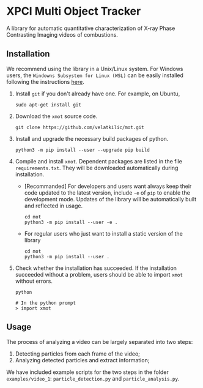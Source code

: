 # XPCI Multi Object Tracker

A library for automatic quantitative characterization of X-ray Phase Contrasting Imaging videos of combustions.

## Installation
We recommend using the library in a Unix/Linux system. For Windows users, the `Windowns Subsystem for Linux (WSL)` can be easily installed following the instructions [here](https://learn.microsoft.com/en-us/windows/wsl/install).

1. Install `git` if you don't already have one. For example, on Ubuntu,

    `sudo apt-get install git`

2. Download the `xmot` source code.

    `git clone https://github.com/velatkilic/mot.git`

3. Install and upgrade the necessary build packages of python.

    `python3 -m pip install --user --upgrade pip build`

4. Compile and install `xmot`. Dependent packages are listed in the file `requirements.txt`. They will be downloaded automatically during installation.

    * [Recommanded] For developers and users want always keep their code updated to the latest version, include `-e` of `pip` to enable the development mode. Updates of the library will be automatically built and reflected in usage. 


        ```
        cd mot
        python3 -m pip install --user -e .
        ```

    * For regular users who just want to install a static version of the library

        ```
        cd mot
        python3 -m pip install --user .
        ```

5. Check whether the installation has succeeded. If the installation succeeded without a problem, users should be able to import `xmot` without errors.

    ```
    python

    # In the python prompt
    > import xmot
    ```

## Usage
The process of analyzing a video can be largely separated into two steps:
1.  Detecting particles from each frame of the video; 
2.  Analyzing detected particles and extract information;

We have included example scripts for the two steps in the folder `examples/video_1`: `particle_detection.py` and `particle_analysis.py`.